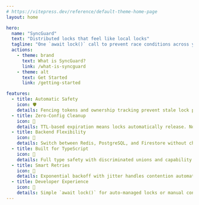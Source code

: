 ```yaml
---
# https://vitepress.dev/reference/default-theme-home-page
layout: home

hero:
  name: "SyncGuard"
  text: "Distributed locks that feel like local locks"
  tagline: "One `await lock()` call to prevent race conditions across your services. TypeScript library with fencing tokens, auto-cleanup, and Redis/Firestore/PostgreSQL support."
  actions:
    - theme: brand
      text: What is SyncGuard?
      link: /what-is-syncguard
    - theme: alt
      text: Get Started
      link: /getting-started

features:
  - title: Automatic Safety
    icon: 🛡️
    details: Fencing tokens and ownership tracking prevent stale lock problems. Your critical sections stay protected even when processes crash or networks fail.
  - title: Zero-Config Cleanup
    icon: 🧹
    details: TTL-based expiration means locks automatically release. No manual cleanup, no orphaned locks, no midnight pages about stuck resources.
  - title: Backend Flexibility
    icon: 🔄
    details: Switch between Redis, PostgreSQL, and Firestore without changing your code. Same API, same guarantees, different infrastructure.
  - title: Built for TypeScript
    icon: 💙
    details: Full type safety with discriminated unions and capability inference. Know at compile-time what guarantees your backend provides.
  - title: Smart Retries
    icon: 🔁
    details: Exponential backoff with jitter handles contention automatically. Configure max retries, timeout, and backoff strategy to match your needs.
  - title: Developer Experience
    icon: 🎯
    details: Simple `await lock()` for auto-managed locks or manual control with acquire/release/extend. APIs designed to be hard to misuse.
---
```

